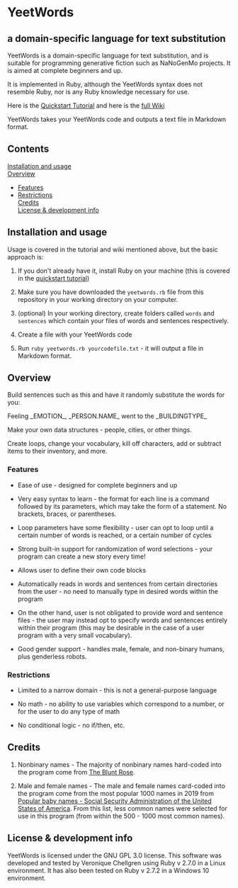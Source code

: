 # YeetWords
## a domain-specific language for text substitution

YeetWords is a domain-specific language for text substitution, and is suitable for programming generative fiction such as NaNoGenMo projects. It is aimed at complete beginners and up.

It is implemented in Ruby, although the YeetWords syntax does not resemble Ruby, nor is any Ruby knowledge necessary for use.

Here is the [Quickstart Tutorial](https://github.com/verachell/YeetWords/wiki/QuickStart-Tutorial) and here is the [full Wiki](https://github.com/verachell/YeetWords/wiki)

YeetWords takes your YeetWords code and outputs a text file in Markdown format.

## Contents

[Installation and usage](https://github.com/verachell/YeetWords/blob/main/README.md#installation-and-usage)  
[Overview](https://github.com/verachell/YeetWords/blob/main/README.md#overview)  
- [Features](https://github.com/verachell/YeetWords/blob/main/README.md#features)  
- [Restrictions](https://github.com/verachell/YeetWords/blob/main/README.md#restrictions)  
[Credits](https://github.com/verachell/YeetWords/blob/main/README.md#credits)  
[License & development info](https://github.com/verachell/YeetWords/blob/main/README.md#license--development-info)  

## Installation and usage

Usage is covered in the tutorial and wiki mentioned above, but the basic approach is:

1. If you don't already have it, install Ruby on your machine (this is covered in the [quickstart tutorial](https://github.com/verachell/YeetWords/wiki/QuickStart-Tutorial))

2. Make sure you have downloaded the ```yeetwords.rb``` file from this repository in your working directory on your computer.

3. (optional) In your working directory, create folders called ```words``` and ```sentences``` which contain your files of words and sentences respectively.

4. Create a file with your YeetWords code

5. Run ```ruby yeetwords.rb yourcodefile.txt``` - it will output a file in Markdown format.

## Overview

Build sentences such as this and have it randomly substitute the words for you:

Feeling \_EMOTION\_, \_PERSON.NAME\_ went to the \_BUILDINGTYPE\_

Make your own data structures - people, cities, or other things.

Create loops, change your vocabulary, kill off characters, add or subtract items to their inventory, and more.

### Features

- Ease of use - designed for complete beginners and up

- Very easy syntax to learn - the format for each line is a command followed by its parameters, which may take the form of a statement. No brackets, braces, or parentheses.

- Loop parameters have some flexibility - user can opt to loop until a certain number of words is reached, or a certain number of cycles

- Strong built-in support for randomization of word selections - your program can create a new story every time!

- Allows user to define their own code blocks

- Automatically reads in words and sentences from certain directories from the user - no need to manually type in desired words within the program

- On the other hand, user is not obligated to provide word and sentence files - the user may instead opt to specify words and sentences entirely within their program (this may be desirable in the case of a user program with a very small vocabulary).

- Good gender support - handles male, female, and non-binary humans, plus genderless robots.

### Restrictions

- Limited to a narrow domain - this is not a general-purpose language

- No math - no ability to use variables which correspond to a number, or for the user to do any type of math

- No conditional logic - no if/then, etc.

## Credits

1.  Nonbinary names - The majority of nonbinary names hard-coded into the program come from [The Blunt Rose](https://bluntrose.com/nonbinary-name-list/).

2.  Male and female names - The male and female names card-coded into the program come from the most popular 1000 names in 2019 from [Popular baby names - Social Security Administration of the United States of America](https://www.ssa.gov/cgi-bin/popularnames.cgi). From this list, less common names were selected for use in this program (from within the 500 - 1000 most common names).

## License & development info
YeetWords is licensed under the GNU GPL 3.0 license. This software was developed and tested by Veronique Chellgren using Ruby v 2.7.0 in a Linux environment. It has also been tested on Ruby v 2.7.2 in a Windows 10 environment.
